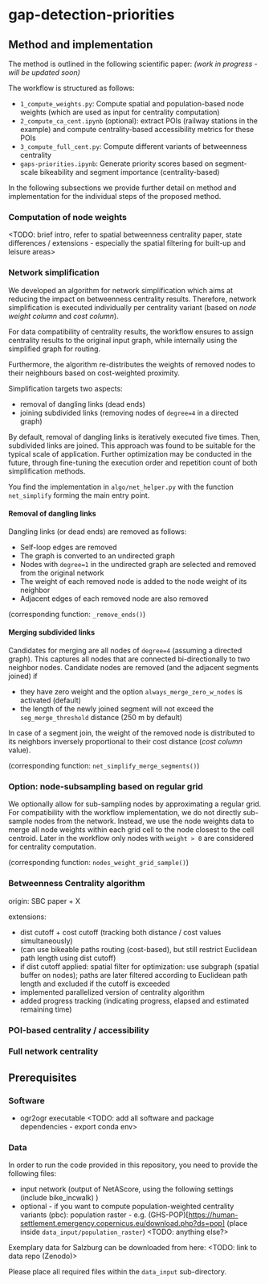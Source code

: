 # gap-detection-priorities



## Method and implementation

The method is outlined in the following scientific paper:
*(work in progress - will be updated soon)*

The workflow is structured as follows:
- `1_compute_weights.py`: Compute spatial and population-based node weights (which are used as input for centrality computation)
- `2_compute_ca_cent.ipynb` (optional): extract POIs (railway stations in the example) and compute centrality-based accessibility metrics for these POIs
- `3_compute_full_cent.py`: Compute different variants of betweenness centrality
- `gaps-priorities.ipynb`: Generate priority scores based on segment-scale bikeability and segment importance (centrality-based)

In the following subsections we provide further detail on method and implementation for the individual steps of the proposed method.

### Computation of node weights

<TODO: brief intro, refer to spatial betweenness centrality paper, state differences / extensions - especially the spatial filtering for built-up and leisure areas>


### Network simplification

We developed an algorithm for network simplification which aims at reducing the impact on betweenness centrality results. Therefore, network simplification is executed individually per centrality variant (based on *node weight column* and *cost column*). 

For data compatibility of centrality results, the workflow ensures to assign centrality results to the original input graph, while internally using the simplified graph for routing. 

Furthermore, the algorithm re-distributes the weights of removed nodes to their neighbours based on cost-weighted proximity.

Simplification targets two aspects:
- removal of dangling links (dead ends)
- joining subdivided links (removing nodes of `degree=4` in a directed graph)

By default, removal of dangling links is iteratively executed five times. Then, subdivided links are joined. This approach was found to be suitable for the typical scale of application. Further optimization may be conducted in the future, through fine-tuning the execution order and repetition count of both simplification methods.

You find the implementation in `algo/net_helper.py` with the function `net_simplify` forming the main entry point.


#### Removal of dangling links

Dangling links (or dead ends) are removed as follows:

- Self-loop edges are removed
- The graph is converted to an undirected graph
- Nodes with `degree=1` in the undirected graph are selected and removed from the original network
- The weight of each removed node is added to the node weight of its neighbor
- Adjacent edges of each removed node are also removed

(corresponding function: `_remove_ends()`)


#### Merging subdivided links

Candidates for merging are all nodes of `degree=4` (assuming a directed graph). This captures all nodes that are connected bi-directionally to two neighbor nodes. 
Candidate nodes are removed (and the adjacent segments joined) if
- they have zero weight and the option `always_merge_zero_w_nodes` is activated (default) 
- the length of the newly joined segment will not exceed the `seg_merge_threshold` distance (250 m by default)

In case of a segment join, the weight of the removed node is distributed to its neighbors inversely proportional to their cost distance (*cost column* value).

(corresponding function: `net_simplify_merge_segments()`)


### Option: node-subsampling based on regular grid

We optionally allow for sub-sampling nodes by approximating a regular grid.
For compatibility with the workflow implementation, we do not directly sub-sample nodes from the network. 
Instead, we use the node weights data to merge all node weights within each grid cell to the node closest to the cell centroid.
Later in the workflow only nodes with `weight > 0` are considered for centrality computation.

(corresponding function: `nodes_weight_grid_sample()`)


### Betweenness Centrality algorithm

<TODO>
origin: SBC paper + X

extensions:
- dist cutoff + cost cutoff (tracking both distance / cost values simultaneously)
- (can use bikeable paths routing (cost-based), but still restrict Euclidean path length using dist cutoff)
- if dist cutoff applied: spatial filter for optimization: use subgraph (spatial buffer on nodes); paths are later filtered according to Euclidean path length and excluded if the cutoff is exceeded
- implemented parallelized version of centrality algorithm
- added progress tracking (indicating progress, elapsed and estimated remaining time)


### POI-based centrality / accessibility

<TODO>


### Full network centrality

<TODO>


## Prerequisites

### Software

- ogr2ogr executable
<TODO: add all software and package dependencies - export conda env>


### Data

In order to run the code provided in this repository, you need to provide the following files:

- input network (output of NetAScore, using the following settings (include bike_incwalk) <TODO>)
- optional - if you want to compute population-weighted centrality variants (pbc): population raster - e.g. (GHS-POP)[https://human-settlement.emergency.copernicus.eu/download.php?ds=pop] (place inside `data_input/population_raster`)
<TODO: anything else?>

Exemplary data for Salzburg can be downloaded from here: <TODO: link to data repo (Zenodo)>

Please place all required files within the `data_input` sub-directory.